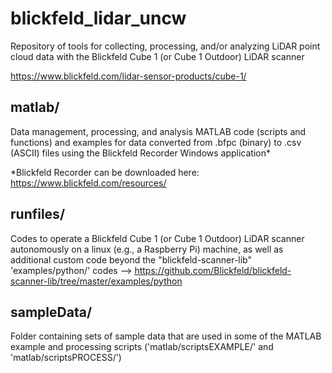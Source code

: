 # blickfeld_lidar_uncw

Repository of tools for collecting, processing, and/or analyzing LiDAR point cloud data with the Blickfeld Cube 1 (or Cube 1 Outdoor) LiDAR scanner

https://www.blickfeld.com/lidar-sensor-products/cube-1/


matlab/
-------
Data management, processing, and analysis MATLAB code (scripts and functions) and examples for data converted from .bfpc (binary) to .csv (ASCII) files using the Blickfeld Recorder Windows application*

*Blickfeld Recorder can be downloaded here: https://www.blickfeld.com/resources/


runfiles/
---------
Codes to operate a Blickfeld Cube 1 (or Cube 1 Outdoor) LiDAR scanner autonomously on a linux (e.g., a Raspberry Pi) machine, as well as additional custom code beyond the "blickfeld-scanner-lib" 'examples/python/' codes --> https://github.com/Blickfeld/blickfeld-scanner-lib/tree/master/examples/python


sampleData/
-----------
Folder containing sets of sample data that are used in some of the MATLAB example and processing scripts ('matlab/scriptsEXAMPLE/' and 'matlab/scriptsPROCESS/')
